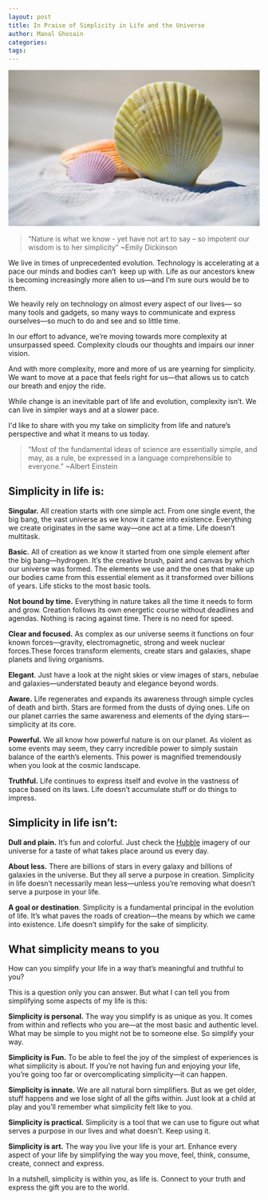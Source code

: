 ```yaml
---
layout: post
title: In Praise of Simplicity in Life and the Universe
author: Manal Ghosain
categories:
tags:
---
```


![Seashells](/images/seashells.jpg)

> “Nature is what we know - yet have not art to say – so impotent our wisdom is to her simplicity” ~Emily Dickinson

We live in times of unprecedented evolution. Technology is accelerating at a pace our minds and bodies can’t  keep up with. Life as our ancestors knew is becoming increasingly more alien to us—and I’m sure ours would be to them. 

We heavily rely on technology on almost every aspect of our lives— so many tools and gadgets, so many ways to communicate and express ourselves—so much to do and see and so little time. 

In our effort to advance, we’re moving towards more complexity at unsurpassed speed. Complexity clouds our thoughts and impairs our inner vision. 

And with more complexity, more and more of us are yearning for simplicity. We want to move at a pace that feels right for us—that allows us to catch our breath and enjoy the ride. 

While change is an inevitable part of life and evolution, complexity isn’t. We can live in simpler ways and at a slower pace. 

I'd like to share with you my take on simplicity from life and nature’s perspective and what it means to us today. 

> “Most of the fundamental ideas of science are essentially simple, and may, as a rule, be expressed in a language comprehensible to everyone.” ~Albert Einstein

## Simplicity in life is:

**Singular.** All creation starts with one simple act. From one single event, the big bang, the vast universe as we know it came into existence. Everything we create originates in the same way—one act at a time. Life doesn’t multitask. 

**Basic.** All of creation as we know it started from one simple element after the big bang—hydrogen. It’s the creative brush, paint and canvas by which our universe was formed. The elements we use and the ones that make up our bodies came from this essential element as it transformed over billions of years. Life sticks to the most basic tools. 

**Not bound by time.** Everything in nature takes all the time it needs to form and grow. Creation follows its own energetic course without deadlines and agendas. Nothing is racing against time. There is no need for speed. 

**Clear and focused.** As complex as our universe seems it functions on four known forces—gravity, electromagnetic, strong and week nuclear forces.These forces transform elements, create stars and galaxies, shape planets and living organisms. 

**Elegant**. Just have a look at the night skies or view images of stars, nebulae and galaxies—understated beauty and elegance beyond words. 

**Aware.** Life regenerates and expands its awareness through simple cycles of death and birth. Stars are formed from the dusts of dying ones. Life on our planet carries the same awareness and elements of the dying stars—simplicity at its core. 

**Powerful.** We all know how powerful nature is on our planet. As violent as some events may seem, they carry incredible power to simply sustain balance of the earth’s elements. This power is magnified tremendously when you look at the cosmic landscape. 

**Truthful.** Life continues to express itself and evolve in the vastness of space based on its laws. Life doesn’t accumulate stuff or do things to impress. 

## Simplicity in life isn’t:

**Dull and plain.** It’s fun and colorful. Just check the [Hubble](http://hubblesite.org/gallery/) imagery of our universe for a taste of what takes place around us every day. 

**About less.** There are billions of stars in every galaxy and billions of galaxies in the universe. But they all serve a purpose in creation. Simplicity in life doesn’t necessarily mean less—unless you’re removing what doesn’t serve a purpose in your life. 

**A goal or destination**. Simplicity is a fundamental principal in the evolution of life. It’s what paves the roads of creation—the means by which we came into existence. Life doesn’t simplify for the sake of simplicity. 

## What simplicity means to you

How can you simplify your life in a way that’s meaningful and truthful to you? 

This is a question only you can answer. But what I can tell you from simplifying some aspects of my life is this: 

**Simplicity is personal.** The way you simplify is as unique as you. It comes from within and reflects who you are—at the most basic and authentic level. What may be simple to you might not be to someone else. So simplify your way. 

**Simplicity is Fun.** To be able to feel the joy of the simplest of experiences is what simplicity is about. If you’re not having fun and enjoying your life, you’re going too far or overcomplicating simplicity—it can happen. 

**Simplicity is innate.** We are all natural born simplifiers. But as we get older, stuff happens and we lose sight of all the gifts within. Just look at a child at play and you’ll remember what simplicity felt like to you. 

**Simplicity is practical.** Simplicity is a tool that we can use to figure out what serves a purpose in our lives and what doesn’t. Keep using it. 

**Simplicity is art.** The way you live your life is your art. Enhance every aspect of your life by simplifying the way you move, feel, think, consume, create, connect and express. 

In a nutshell, simplicity is within you, as life is. Connect to your truth and express the gift you are to the world.